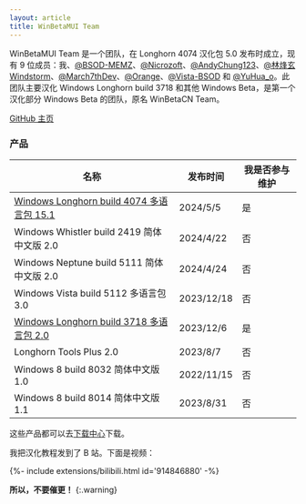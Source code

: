 ```yaml
---
layout: article
title: WinBetaMUI Team
---
```


WinBetaMUI Team 是一个团队，在 Longhorn 4074 汉化包 5.0 发布时成立，现有 9 位成员：我、[@BSOD-MEMZ](https://space.bilibili.com/1975308950)、[@Nicrozoft](https://space.bilibili.com/3546641434937345)、[@AndyChung123](https://space.bilibili.com/2119761603)、[@林烽玄Windstorm](https://space.bilibili.com/1171551865)、[@March7thDev](https://space.bilibili.com/515586861)、[@Orange](https://space.bilibili.com/576114286)、[@Vista-BSOD](https://space.bilibili.com/1061621085) 和 [@YuHua_o](https://space.bilibili.com/1468597922)。此团队主要汉化 Windows Longhorn build 3718 和其他 Windows Beta，是第一个汉化部分 Windows Beta 的团队，原名 WinBetaCN Team。

[GitHub 主页](https://github.com/wbmui)

### 产品

| 名称                                                         | 发布时间   | 我是否参与维护 |
| ------------------------------------------------------------ | ---------- | -------------- |
| [Windows Longhorn build 4074 多语言包 15.1](/2023/06/10/lh4074mui) | 2024/5/5   | 是             |
| Windows Whistler build 2419 简体中文版 2.0                   | 2024/4/22  | 否             |
| Windows Neptune build 5111 简体中文版 2.0                    | 2024/4/24  | 否             |
| Windows Vista build 5112 多语言包 3.0                        | 2023/12/18 | 否             |
| [Windows Longhorn build 3718 多语言包 2.0](/2023/09/19/lh3718mui) | 2023/12/6  | 是             |
| Longhorn Tools Plus 2.0                                      | 2023/8/7   | 否             |
| Windows 8 build 8032 简体中文版 1.0                          | 2022/11/15 | 否             |
| Windows 8 build 8014 简体中文版 1.1                          | 2023/8/31  | 否             |

这些产品都可以去[下载中心](/download)下载。

我把汉化教程发到了 B 站。下面是视频：
<div>{%- include extensions/bilibili.html id='914846880' -%}</div>

**所以，不要催更！**
{:.warning}